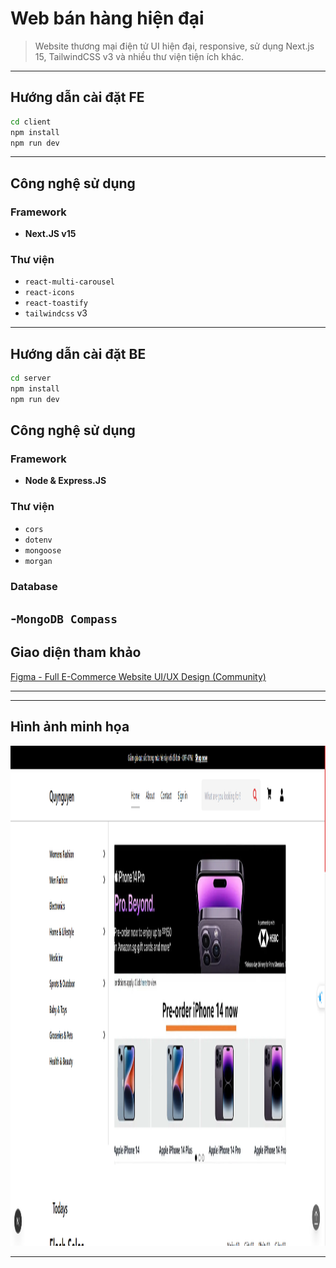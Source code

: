 # Web bán hàng hiện đại
> Website thương mại điện tử UI hiện đại, responsive, sử dụng Next.js 15, TailwindCSS v3 và nhiều thư viện tiện ích khác.

---

##  Hướng dẫn cài đặt FE

```bash
cd client
npm install
npm run dev
```

---

##  Công nghệ sử dụng

### Framework
- **Next.JS v15**

### Thư viện
- `react-multi-carousel`
- `react-icons`
- `react-toastify`
- `tailwindcss` v3

---

##  Hướng dẫn cài đặt BE

```bash
cd server
npm install
npm run dev
```

##  Công nghệ sử dụng

### Framework
- **Node & Express.JS**

### Thư viện
- `cors`
- `dotenv`
- `mongoose`
- `morgan`


### Database
-`MongoDB Compass`
--- 


##  Giao diện tham khảo

[Figma - Full E-Commerce Website UI/UX Design (Community)](https://www.figma.com/design/XBnGnDLxB4uHOrGGCEOVDC/Full-E-Commerce-Website-UI-UX-Design--Community-?node-id=34-213&t=BBKTvMTH1VOkKdM2-0)

---

---

##  Hình ảnh minh họa

<img src="client/public/img1.PNG" alt="Ảnh minh họa" width="800px" height="800px" />

---


